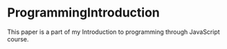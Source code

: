 # ProgrammingIntroduction
This paper is a part of my Introduction to programming through JavaScript course. 
